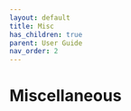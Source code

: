 ```yaml
---
layout: default
title: Misc
has_children: true
parent: User Guide
nav_order: 2
---
```


# Miscellaneous
